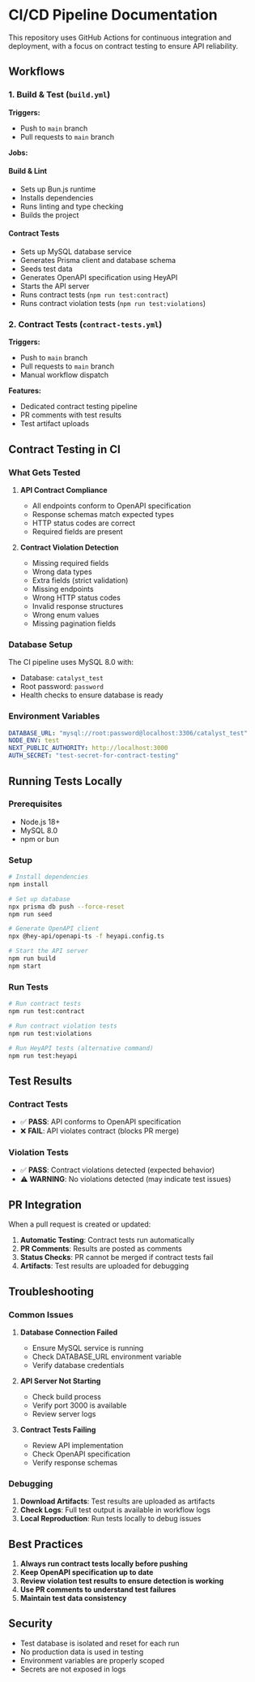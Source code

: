 # CI/CD Pipeline Documentation

This repository uses GitHub Actions for continuous integration and deployment, with a focus on contract testing to ensure API reliability.

## Workflows

### 1. Build & Test (`build.yml`)

**Triggers:**
- Push to `main` branch
- Pull requests to `main` branch

**Jobs:**

#### Build & Lint
- Sets up Bun.js runtime
- Installs dependencies
- Runs linting and type checking
- Builds the project

#### Contract Tests
- Sets up MySQL database service
- Generates Prisma client and database schema
- Seeds test data
- Generates OpenAPI specification using HeyAPI
- Starts the API server
- Runs contract tests (`npm run test:contract`)
- Runs contract violation tests (`npm run test:violations`)

### 2. Contract Tests (`contract-tests.yml`)

**Triggers:**
- Push to `main` branch
- Pull requests to `main` branch
- Manual workflow dispatch

**Features:**
- Dedicated contract testing pipeline
- PR comments with test results
- Test artifact uploads

## Contract Testing in CI

### What Gets Tested

1. **API Contract Compliance**
   - All endpoints conform to OpenAPI specification
   - Response schemas match expected types
   - HTTP status codes are correct
   - Required fields are present

2. **Contract Violation Detection**
   - Missing required fields
   - Wrong data types
   - Extra fields (strict validation)
   - Missing endpoints
   - Wrong HTTP status codes
   - Invalid response structures
   - Wrong enum values
   - Missing pagination fields

### Database Setup

The CI pipeline uses MySQL 8.0 with:
- Database: `catalyst_test`
- Root password: `password`
- Health checks to ensure database is ready

### Environment Variables

```yaml
DATABASE_URL: "mysql://root:password@localhost:3306/catalyst_test"
NODE_ENV: test
NEXT_PUBLIC_AUTHORITY: http://localhost:3000
AUTH_SECRET: "test-secret-for-contract-testing"
```

## Running Tests Locally

### Prerequisites
- Node.js 18+
- MySQL 8.0
- npm or bun

### Setup
```bash
# Install dependencies
npm install

# Set up database
npx prisma db push --force-reset
npm run seed

# Generate OpenAPI client
npx @hey-api/openapi-ts -f heyapi.config.ts

# Start the API server
npm run build
npm start
```

### Run Tests
```bash
# Run contract tests
npm run test:contract

# Run contract violation tests
npm run test:violations

# Run HeyAPI tests (alternative command)
npm run test:heyapi
```

## Test Results

### Contract Tests
- ✅ **PASS**: API conforms to OpenAPI specification
- ❌ **FAIL**: API violates contract (blocks PR merge)

### Violation Tests
- ✅ **PASS**: Contract violations detected (expected behavior)
- ⚠️ **WARNING**: No violations detected (may indicate test issues)

## PR Integration

When a pull request is created or updated:

1. **Automatic Testing**: Contract tests run automatically
2. **PR Comments**: Results are posted as comments
3. **Status Checks**: PR cannot be merged if contract tests fail
4. **Artifacts**: Test results are uploaded for debugging

## Troubleshooting

### Common Issues

1. **Database Connection Failed**
   - Ensure MySQL service is running
   - Check DATABASE_URL environment variable
   - Verify database credentials

2. **API Server Not Starting**
   - Check build process
   - Verify port 3000 is available
   - Review server logs

3. **Contract Tests Failing**
   - Review API implementation
   - Check OpenAPI specification
   - Verify response schemas

### Debugging

1. **Download Artifacts**: Test results are uploaded as artifacts
2. **Check Logs**: Full test output is available in workflow logs
3. **Local Reproduction**: Run tests locally to debug issues

## Best Practices

1. **Always run contract tests locally before pushing**
2. **Keep OpenAPI specification up to date**
3. **Review violation test results to ensure detection is working**
4. **Use PR comments to understand test failures**
5. **Maintain test data consistency**

## Security

- Test database is isolated and reset for each run
- No production data is used in testing
- Environment variables are properly scoped
- Secrets are not exposed in logs 